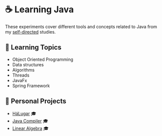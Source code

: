 # ☕ Learning Java

These experiments cover different tools and concepts related to Java from my [self-directed](https://github.com/DanielBrito/self-learning) studies.

## :bookmark_tabs: Learning Topics

- Object Oriented Programming
- Data structures
- Algorithms
- Threads
- JavaFx
- Spring Framework

## :rocket: Personal Projects

- [HáLugar](https://github.com/HaLugar) :mortar_board:
- [Java Compiler](https://github.com/DanielBrito/ufc/tree/master/Compiladores) :mortar_board:
- [Linear Algebra](https://github.com/DanielBrito/ufc/tree/master/%C3%81lgebra%20Linear) :mortar_board:
